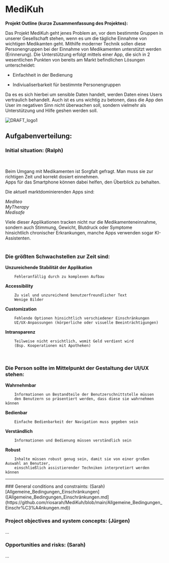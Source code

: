 # MediKuh
**Projekt Outline (kurze Zusammenfassung des Projektes):**

Das Projekt MediKuh geht jenes Problem an, vor dem bestimmte Gruppen in unserer Gesellschaft stehen, wenn es um die tägliche Einnahme von wichtigen Medikamten geht. Mithilfe moderner Technik sollen diese Personengruppen bei der Einnahme von Medikamenten unterstützt werden (Erinnerung). Die Unterstützung erfolgt mittels einer App, die sich in 2 wesentlichen Punkten von bereits am Markt befindlichen Lösungen unterscheidet:

- Einfachheit in der Bedienung
* Indiviualiserbarkeit für bestimmte Personengruppen

Da es es sich hierbei um sensible Daten handelt, werden Daten eines Users vertraulich behandelt. Auch ist es uns wichtig zu betonen, dass die App den User im negativen Sinn nicht überwachen soll, sondern vielmehr als Unterstützung und Hilfe geshen werden soll. 

![DRAFT_logo1](https://github.com/riosarah/MediKuh/assets/145586660/8523b1ea-f87f-4356-a884-f359d8b86d21)


## Aufgabenverteilung:

### Initial situation: (Ralph)
<br>

Beim Umgang mit Medikamenten ist Sorgfalt gefragt. 
Man muss sie zur richtigen Zeit und korrekt dosiert einnehmen. <br>
Apps für das Smartphone können dabei helfen, den Überblick zu behalten.

Die aktuell marktdominierenden Apps sind:

*Mediteo*<br>
*MyTherapy*<br>
*Medisafe*

Viele dieser Applikationen tracken nicht nur die Medikamenteneinnahme,
sondern auch Stimmung, Gewicht, Blutdruck oder Symptome<br> 
hinsichtlich chronischer Erkrankungen, manche Apps verwenden sogar KI-Assistenten.
<br>
<br>

### Die größten Schwachstellen zur Zeit sind:

**Unzureichende Stabilität der Applikation**

        Fehleranfällig durch zu komplexen Aufbau
    
**Accessibility**

        Zu viel und unzureichend benutzerfreundlicher Text
        Wenige Bilder

**Customization**

        Fehlende Optionen hinsichtlich verschiedener Einschränkungen
        UI/UX-Anpassungen (körperliche oder visuelle Beeinträchtigungen)
    
**Intransparenz**

        Teilweise nicht ersichtlich, womit Geld verdient wird
        (Bsp. Kooperationen mit Apotheken)
<br>

### Die Person sollte im Mittelpunkt der Gestaltung der UI/UX stehen:

**Wahrnehmbar**

        Informationen un Bestandteile der Benutzerschnittstelle müssen
        den Benutzern so präsentiert werden, dass diese sie wahrnehmen können

**Bedienbar**

        Einfache Bedienbarkeit der Navigation muss gegeben sein
  
**Verständlich**

        Informationen und Bedienung müssen verständlich sein

**Robust**

        Inhalte müssen robust genug sein, damit sie von einer großen Auswahl an Benutzer,
        einschließlich assistierender Techniken interpretiert werden können

<hr>
### General conditions and constraints: (Sarah)
[Allgemeine_Bedingungen_Einschränkungen]([Allgemeine_Bedingungen_Einschränkungen.md](https://github.com/riosarah/MediKuh/blob/main/Allgemeine_Bedingungen_Einschr%C3%A4nkungen.md))

### Project objectives and system concepts: (Jürgen)
...

### Opportunities and risks: (Sarah)
...

